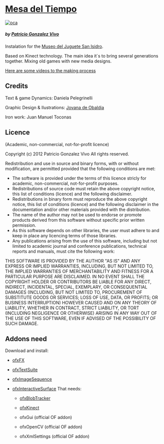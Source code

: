 # [Mesa del Tiempo](http://patriciogonzalezvivo.com/2012/oca/)
[![oca](http://patriciogonzalezvivo.com/2012/oca/thumb.jpg)](http://patriciogonzalezvivo.com/2012/oca/)
##### by [Patricio Gonzalez Vivo](http://www.patriciogonzalezvivo.com)

Instalation for the [Museo del Juguete San Isidro](http://web.museodeljuguetesi.org.ar/).

Based on Kinect technology. The main idea it´s to bring several generations together. Mixing old games with new media designs.

[Here are some videos to the making process](http://www.patriciogonzalezvivo.com/blog/?p=601)

## Credits 

Text & game Dynamics: Daniela Pelegrinelli 

Graphic Design & Ilustrations: [Jovana de Obaldia](http://jovanadeobaldia.com/)

Iron work: Juan Manuel Toconas


## Licence
(Academic, non-commercial, not-for-profit licence)

Copyright (c) 2012 Patricio Gonzalez Vivo
All rights reserved.

Redistribution and use in source and binary forms, with or without 
modification, are permitted provided that the following conditions are met:

* The software is provided under the terms of this licence stricly for academic, non-commercial, not-for-profit purposes.
* Redistributions of source code must retain the above copyright notice, this list of conditions (licence) and the following disclaimer.
* Redistributions in binary form must reproduce the above copyright notice, this list of conditions (licence) and the following disclaimer in the documentation and/or other materials provided with the distribution.
* The name of the author may not be used to endorse or promote products derived from this software without specific prior written permission.
* As this software depends on other libraries, the user must adhere to and keep in place any licencing terms of those libraries.
* Any publications arising from the use of this software, including but not limited to academic journal and conference publications, technical reports and manuals, must cite the following work:

THIS SOFTWARE IS PROVIDED BY THE AUTHOR "AS IS" AND ANY EXPRESS OR IMPLIED 
WARRANTIES, INCLUDING, BUT NOT LIMITED TO, THE IMPLIED WARRANTIES OF 
MERCHANTABILITY AND FITNESS FOR A PARTICULAR PURPOSE ARE DISCLAIMED. IN NO 
EVENT SHALL THE COPYRIGHT HOLDER OR CONTRIBUTORS BE LIABLE FOR ANY DIRECT, 
INDIRECT, INCIDENTAL, SPECIAL, EXEMPLARY, OR CONSEQUENTIAL DAMAGES (INCLUDING, 
BUT NOT LIMITED TO, PROCUREMENT OF SUBSTITUTE GOODS OR SERVICES; LOSS OF USE, 
DATA, OR PROFITS; OR BUSINESS INTERRUPTION) HOWEVER CAUSED AND ON ANY THEORY 
OF LIABILITY, WHETHER IN CONTRACT, STRICT LIABILITY, OR TORT (INCLUDING 
NEGLIGENCE OR OTHERWISE) ARISING IN ANY WAY OUT OF THE USE OF THIS SOFTWARE, 
EVEN IF ADVISED OF THE POSSIBILITY OF SUCH DAMAGE.

## Addons need

Download and install: 

- [ofxFX](https://github.com/patriciogonzalezvivo/ofxFX)

- [ofxTextSuite](https://github.com/patriciogonzalezvivo/ofxTextSuite)

- [ofxImageSequence](https://github.com/patriciogonzalezvivo/ofxImageSequence) 

- [ofxInteractiveSurface](https://github.com/patriciogonzalezvivo/ofxSurface) That needs:

	* [ofxBlobTracker](https://github.com/patriciogonzalezvivo/ofxBlobTracker)

	* [ofxKinect](https://github.com/ofTheo/ofxKinect)

	* ofxGui (official OF addon)
 
	* ofxOpenCV (official OF addon)

	* ofxXmlSettings (official OF addon)
